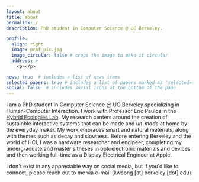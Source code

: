```yaml
---
layout: about
title: about
permalink: /
description: PhD student in Computer Science @ UC Berkeley.

profile:
  align: right
  image: prof_pic.jpg
  image_circular: false # crops the image to make it circular
  address: >
    <p></p>

news: true  # includes a list of news items
selected_papers: true # includes a list of papers marked as "selected={true}"
social: false  # includes social icons at the bottom of the page
---
```


I am a PhD student in Computer Science @ UC Berkeley specializing in Human-Computer Interaction. I work with Professor Eric Paulos in the <a href="http://www.hybrid-ecologies.org" target="_blank">Hybrid Ecologies Lab</a>. My research centers around the creation of sustainble interactive systems that can be made and <i>un-made</i> at home by the everyday maker. My work embraces smart and natural materials, along with themes such as decay and slowness. Before entering Berkeley and the world of HCI, I was a hardware researcher and engineer, completing my undergraduate and master's theses in optoelectronic materials and devices and then working full-time as a Display Electrical Engineer at Apple. 

I don't exist in any appreciable way on social media, but if you'd like to connect, please reach out to me via e-mail (kwsong [at] berkeley [dot] edu).
